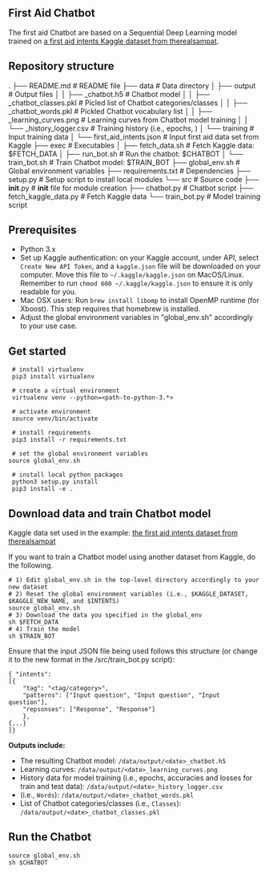 First Aid Chatbot
-----------------

The first aid Chatbot are based on a Sequential Deep Learning model trained on [a first aid intents Kaggle dataset from therealsampat](https://www.kaggle.com/therealsampat/intents-for-first-aid-recommendations).

Repository structure
--------------------
.
├── README.md								# README file
├── data									# Data directory
│	├── output								# Output files
│	│	├── <date>_chatbot.h5				# Chatbot model
│	│	├── <date>_chatbot_classes.pkl		# Picled list of Chatbot categories/classes
│	│	├── <date>_chatbot_words.pkl		# Pickled Chatbot vocabulary list
│	│	├── <date>_learning_curves.png		# Learning curves from Chatbot model training
│	│	└── <date>_history_logger.csv		# Training history (i.e., epochs, )
│	└── training							# Input training data
│	     └── first_aid_intents.json			# Input first aid data set from Kaggle
├── exec									# Executables
│	├── fetch_data.sh						# Fetch Kaggle data: $FETCH_DATA
│	├── run_bot.sh							# Run the chatbot: $CHATBOT
│	└── train_bot.sh						# Train Chatbot model: $TRAIN_BOT
├── global_env.sh							# Global environment variables
├── requirements.txt						# Dependencies
├── setup.py								# Setup script to install local modules
└──  src									# Source code
	├── __init__.py							# __init__ file for module creation
	├── chatbot.py							# Chatbot script
	├── fetch_kaggle_data.py				# Fetch Kaggle data
	└── train_bot.py						# Model training script

Prerequisites
-------------
* Python 3.x
* Set up Kaggle authentication: on your Kaggle account, under API, select `Create New API Token`, and a `kaggle.json` file will be downloaded on your computer. Move this file to `~/.kaggle/kaggle.json` on MacOS/Linux. Remember to run `chmod 600 ~/.kaggle/kaggle.json` to ensure it is only readable for you.
* Mac OSX users: Run `brew install libomp` to install OpenMP runtime (for Xboost). This step requires that homebrew is installed.
* Adjust the global environment variables in "global_env.sh" accordingly to your use case.

Get started
-----------
     # install virtualenv
     pip3 install virtualenv
     
     # create a virtual environment
     virtualenv venv --python=<path-to-python-3.*>
     
     # activate environment
     source venv/bin/activate
     
     # install requirements
     pip3 install -r requirements.txt
     
     # set the global environment variables
    source global_env.sh
     
     # install local python packages
     python3 setup.py install
     pip3 install -e .

Download data and train Chatbot model
-------------------------------------

Kaggle data set used in the example: [the first aid intents dataset from therealsampat](https://www.kaggle.com/therealsampat/intents-for-first-aid-recommendations)

If you want to train a Chatbot model using another dataset from Kaggle, do the following.

    # 1) Edit global_env.sh in the top-level directory accordingly to your new dataset
    # 2) Reset the global environment variables (i.e., $KAGGLE_DATASET, $KAGGLE_NEW_NAME, and $INTENTS)
    source global_env.sh
    # 3) Download the data you specified in the global_env
    sh $FETCH_DATA
    # 4) Train the model
    sh $TRAIN_BOT

Ensure that the input JSON file being used follows this structure (or change it to the new format in the /src/train_bot.py script):

    { "intents": 
    [{  
        "tag": "<tag/category>",
        "patterns": ["Input question", "Input question", "Input question"],
        "repsonses": ["Response", "Response"]  
        },
    {...}     
    ]}

**Outputs include:**
* The resulting Chatbot model: `/data/output/<date>_chatbot.h5`
* Learning curves: `/data/output/<date>_learning_curves.png`
* History data for model training (i.e., epochs, accuracies and losses for train and test data): `/data/output/<date>_history_logger.csv`
* (i.e., `Words`): `/data/output/<date>_chatbot_words.pkl`
* List of Chatbot categories/classes (i.e., `Classes`): `/data/output/<date>_chatbot_classes.pkl`

Run the Chatbot
---------------
    source global_env.sh
    sh $CHATBOT
